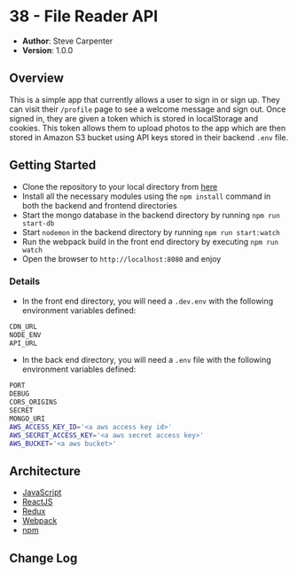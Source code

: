 # 38 - File Reader API

- **Author**: Steve Carpenter
- **Version**: 1.0.0

## Overview
This is a simple app that currently allows a user to sign in or sign up.
They can visit their `/profile` page to see a welcome message and sign out.
Once signed in, they are given a token which is stored in localStorage and cookies.
This token allows them to upload photos to the app which are then stored in
Amazon S3 bucket using API keys stored in their backend `.env` file.

## Getting Started
- Clone the repository to your local directory from [here](https://github.com/stevegcarpenter/38-file-reader-api)
- Install all the necessary modules using the `npm install` command in both the backend and frontend directories
- Start the mongo database in the backend directory by running `npm run start-db`
- Start `nodemon` in the backend directory by running `npm run start:watch`
- Run the webpack build in the front end directory by executing `npm run watch`
- Open the browser to `http://localhost:8080` and enjoy

### Details
- In the front end directory, you will need a `.dev.env` with the following environment variables defined:
```bash
CDN_URL
NODE_ENV
API_URL
```
- In the back end directory, you will need a `.env` file with the following environment variables defined:
```bash
PORT
DEBUG
CORS_ORIGINS
SECRET
MONGO_URI
AWS_ACCESS_KEY_ID='<a aws access key id>'
AWS_SECRET_ACCESS_KEY='<a aws secret access key>'
AWS_BUCKET='<a aws bucket>'
```

## Architecture
- [JavaScript](https://www.javascript.com/)
- [ReactJS](https://reactjs.org/)
- [Redux](https://redux.js.org/)
- [Webpack](https://webpack.js.org/)
- [npm](https://npmjs.org/)

## Change Log
```
```
